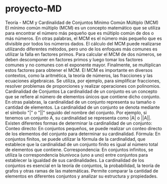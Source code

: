 # proyecto-MD
Teoría - MCM y Cardinalidad de Conjuntos
Mínimo Común Múltiplo (MCM)
El mínimo común múltiplo (MCM) es un concepto matemático que se utiliza para encontrar el número más pequeño que es múltiplo común de dos o más números. En otras palabras, el MCM es el número más pequeño que es divisible por todos los números dados.
El cálculo del MCM puede realizarse utilizando diferentes métodos, pero uno de los enfoques más comunes es utilizar la falla en factores primos. Para calcular el MCM de dos números, se deben descomponer en factores primos y luego tomar los factores comunes y no comunes con el exponente mayor. Finalmente, se multiplican estos factores para obtener el MCM.
El MCM es importante en diversos contextos, como la aritmética, la teoría de números, las fracciones y las ecuaciones algebraicas. Se utiliza, por ejemplo, para simplificar fracciones, resolver problemas de proporciones y realizar operaciones con polinomios.
Cardinalidad de Conjuntos
La cardinalidad de un conjunto es un concepto que se refiere al número de elementos únicos que contiene dicho conjunto. En otras palabras, la cardinalidad de un conjunto representa su tamaño o cantidad de elementos.
La cardinalidad de un conjunto se denota mediante el símbolo "|" o "||" seguido del nombre del conjunto. Por ejemplo, si tenemos un conjunto A, su cardinalidad se representa como |A| o ||A||.
Existen diferentes formas de determinar la cardinalidad de un conjunto:
Conteo directo: En conjuntos pequeños, se puede realizar un conteo directo de los elementos del conjunto para determinar su cardinalidad.
Fórmula: En conjuntos finitos, se puede utilizar la fórmula de la cardinalidad, que establece que la cardinalidad de un conjunto finito es igual al número total de elementos que contiene.
Correspondencia: En conjuntos infinitos, se utiliza la correspondencia biunívoca (uno a uno) entre conjuntos para establecer la igualdad de sus cardinalidades.
La cardinalidad de los conjuntos es esencial en la teoría de conjuntos, la probabilidad, la teoría de grafos y otras ramas de las matemáticas. Permite comparar la cantidad de elementos en diferentes conjuntos y analizar su estructura y propiedades.
